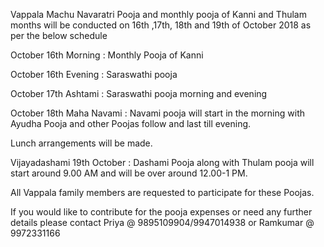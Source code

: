 Vappala Machu Navaratri Pooja and monthly pooja of Kanni and Thulam months will be conducted on 16th ,17th, 18th and 19th of October 2018 as per the below schedule

October 16th Morning : Monthly Pooja of Kanni

October 16th Evening : Saraswathi pooja

October 17th Ashtami : Saraswathi pooja morning and evening

October 18th Maha Navami : Navami pooja will start in the morning with Ayudha Pooja and other Poojas follow and last till evening.

Lunch arrangements will be made.

Vijayadashami 19th October : Dashami Pooja along with Thulam pooja will start around 9.00 AM and will be over around 12.00-1 PM.

All Vappala family members are requested to participate for these Poojas.

If you would like to contribute for the pooja expenses or need any further details please contact Priya @ 9895109904/9947014938 or Ramkumar @ 9972331166
